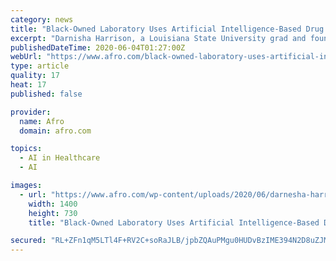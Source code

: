 ```yaml
---
category: news
title: "Black-Owned Laboratory Uses Artificial Intelligence-Based Drug Discovery Platform to Develop Treatment for COVID-19"
excerpt: "Darnisha Harrison, a Louisiana State University grad and founder and CEO of Georgia-based Ennaid Therapeutics, says that scientists working for her company are developing a drug-based therapy whose laboratory tests continue to show promise."
publishedDateTime: 2020-06-04T01:27:00Z
webUrl: "https://www.afro.com/black-owned-laboratory-uses-artificial-intelligence-based-drug-discovery-platform-to-develop-treatment-for-covid-19/"
type: article
quality: 17
heat: 17
published: false

provider:
  name: Afro
  domain: afro.com

topics:
  - AI in Healthcare
  - AI

images:
  - url: "https://www.afro.com/wp-content/uploads/2020/06/darnesha-harrison-featured-web.jpg"
    width: 1400
    height: 730
    title: "Black-Owned Laboratory Uses Artificial Intelligence-Based Drug Discovery Platform to Develop Treatment for COVID-19"

secured: "RL+ZFn1qM5LTl4F+RV2C+soRaJLB/jpbZQAuPMgu0HUDvBzIME394N2D8uZJMSiblQyZRdkFyrRR1xVxSSZcqkuWl6ze5mF/EaTKeL6Ih5VSe844fV6GHw0ckT/YgybC6+l4JTEuTxL7ao3Juo37v0esKjx9ifWsStqAQV6XNX7IaMaLh5zn50RFXNwiLmeBf/JJD5eOmwzSzJJNxCbDHcCBl8i1GeO0CYlVaOKtOV0wCjjrf6jCVR1mws2PfI5MJn84k8dXyGtLadL24FVq1zP9yqP8m77aXygMKfgQ0/QWd/YoJ3PBLWSX/W4v904LPPjC9V3NG9u16FGx3CzG9B41upfv+BH5ZtYzfIIffyq2/HsBb8Uw7YqhmUd+B8Yp8whOwUTj1kIzP79yIgqaCbrb8DY9ePgjargsEOGHu9teny/dVhxyWGv5Eaasurnv4OELNBn2w8HcFZszY/PPpPAJDvUP+EM0XZ+Zc95TghI=;iekpBYChFbmhKsEsGDR/bw=="
---
```



